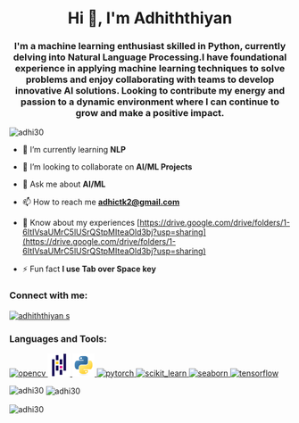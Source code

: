 <h1 align="center">Hi 👋, I'm Adhiththiyan</h1>
<h3 align="center">I'm a machine learning enthusiast skilled in Python, currently delving into Natural Language Processing.I have foundational experience in applying machine learning techniques to solve
problems and enjoy collaborating with teams to develop innovative AI solutions. Looking to contribute
my energy and passion to a dynamic environment where I can continue to grow and make a positive
impact.</h3>

<p align="left"> <img src="https://komarev.com/ghpvc/?username=adhi30&label=Profile%20views&color=0e75b6&style=flat" alt="adhi30" /> </p>

- 🌱 I’m currently learning **NLP**

- 👯 I’m looking to collaborate on **AI/ML Projects**

- 💬 Ask me about **AI/ML**

- 📫 How to reach me **adhictk2@gmail.com**

- 📄 Know about my experiences [https://drive.google.com/drive/folders/1-6ItIVsaUMrC5lUSrQStpMIteaOld3bj?usp=sharing](https://drive.google.com/drive/folders/1-6ItIVsaUMrC5lUSrQStpMIteaOld3bj?usp=sharing)

- ⚡ Fun fact **I use Tab over Space key**

<h3 align="left">Connect with me:</h3>
<p align="left">
<a href="https://linkedin.com/in/adhiththiyan s" target="blank"><img align="center" src="https://raw.githubusercontent.com/rahuldkjain/github-profile-readme-generator/master/src/images/icons/Social/linked-in-alt.svg" alt="adhiththiyan s" height="30" width="40" /></a>
</p>

<h3 align="left">Languages and Tools:</h3>
<p align="left"> <a href="https://opencv.org/" target="_blank" rel="noreferrer"> <img src="https://www.vectorlogo.zone/logos/opencv/opencv-icon.svg" alt="opencv" width="40" height="40"/> </a> <a href="https://pandas.pydata.org/" target="_blank" rel="noreferrer"> <img src="https://raw.githubusercontent.com/devicons/devicon/2ae2a900d2f041da66e950e4d48052658d850630/icons/pandas/pandas-original.svg" alt="pandas" width="40" height="40"/> </a> <a href="https://www.python.org" target="_blank" rel="noreferrer"> <img src="https://raw.githubusercontent.com/devicons/devicon/master/icons/python/python-original.svg" alt="python" width="40" height="40"/> </a> <a href="https://pytorch.org/" target="_blank" rel="noreferrer"> <img src="https://www.vectorlogo.zone/logos/pytorch/pytorch-icon.svg" alt="pytorch" width="40" height="40"/> </a> <a href="https://scikit-learn.org/" target="_blank" rel="noreferrer"> <img src="https://upload.wikimedia.org/wikipedia/commons/0/05/Scikit_learn_logo_small.svg" alt="scikit_learn" width="40" height="40"/> </a> <a href="https://seaborn.pydata.org/" target="_blank" rel="noreferrer"> <img src="https://seaborn.pydata.org/_images/logo-mark-lightbg.svg" alt="seaborn" width="40" height="40"/> </a> <a href="https://www.tensorflow.org" target="_blank" rel="noreferrer"> <img src="https://www.vectorlogo.zone/logos/tensorflow/tensorflow-icon.svg" alt="tensorflow" width="40" height="40"/> </a> </p>

<p><img align="left" src="https://github-readme-stats.vercel.app/api/top-langs?username=adhi30&show_icons=true&locale=en&layout=compact" alt="adhi30" /></p>

<p>&nbsp;<img align="center" src="https://github-readme-stats.vercel.app/api?username=adhi30&show_icons=true&locale=en" alt="adhi30" /></p>

<p><img align="center" src="https://github-readme-streak-stats.herokuapp.com/?user=adhi30&" alt="adhi30" /></p>

